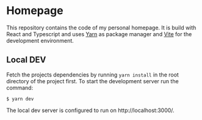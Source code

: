 # Homepage

This repository contains the code of my personal homepage. It is build with React and Typescript and uses [Yarn](https://yarnpkg.com/) as package manager and [Vite](https://vitejs.dev/) for the development environment.

## Local DEV

Fetch the projects dependencies by running `yarn install` in the root directory of the project first.
To start the development server run the command:

    $ yarn dev

The local dev server is configured to run on http://localhost:3000/.
